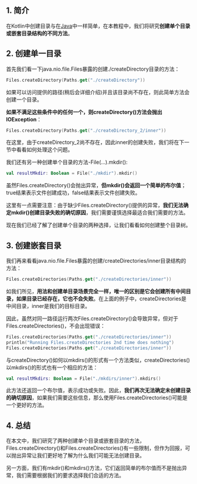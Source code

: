## 1. 简介

在Kotlin中创建目录与在[Java](https://www.baeldung.com/java-create-directory)中一样简单，在本教程中，我们将研究**创建单个目录或嵌套目录结构的不同方法**。

## 2. 创建单一目录

首先我们看一下java.nio.file.Files暴露的创建./createDirectory目录的方法：

```kotlin
Files.createDirectory(Paths.get("./createDirectory"))
```

如果可以访问提供的路径(稍后会详细介绍)并且该目录尚不存在，则此简单方法会创建一个目录。

**如果不满足这些条件中的任何一个，则createDirectory()方法会抛出IOException**：

```kotlin
Files.createDirectory(Paths.get("./createDirectory_2/inner"))
```

在这里，由于createDirectory_2尚不存在，因此inner的创建失败，我们将在下一节中看看如何处理这个问题。

我们还有另一种创建单个目录的方法-File(...).mkdir():

```kotlin
val resultMkdir: Boolean = File("./mkdir").mkdir()
```

虽然Files.createDirectory()会抛出异常，**但mkdir()会返回一个简单的布尔值**；true结果表示文件创建成功，false结果表示文件创建失败。

这里有一点需要注意：由于缺少Files.createDirectory()提供的异常，**我们无法确定mkdir()创建目录失败的确切原因**，我们需要谨慎选择最适合我们需要的方法。

现在我们已经了解了创建单个目录的两种选择，让我们看看如何创建整个目录树。

## 3. 创建嵌套目录

我们再来看看java.nio.file.Files暴露的创建/createDirectories/inner目录结构的方法：

```kotlin
Files.createDirectories(Paths.get("./createDirectories/inner"))
```

如我们所见，**用法和创建单目录场景完全一样，唯一的区别是它会创建所有中间目录，如果目录已经存在，它也不会失败**。在上面的例子中，createDirectories是中间目录，inner是我们的目标目录。

因此，虽然对同一路径运行两次Files.createDirectory()会导致异常，但对于Files.createDirectories()，不会出现错误：

```kotlin
Files.createDirectories(Paths.get("./createDirectories/inner"))
println("Running Files.createDirectories 2nd time does nothing")
Files.createDirectories(Paths.get("./createDirectories/inner"))
```

与createDirectory()如何以mkdirs()的形式有一个方法类似，createDirectories()以mkdirs()的形式也有一个相应的方法：

```kotlin
val resultMkdirs: Boolean = File("./mkdirs/inner").mkdirs()
```

此方法还返回一个布尔值，表示成功或失败。因此，**我们再次无法确定未创建目录的确切原因**，如果我们需要这些信息，那么使用Files.createDirectories()可能是一个更好的方法。

## 4. 总结

在本文中，我们研究了两种创建单个目录或嵌套目录的方法，Files.createDirectory()和Files.createDirectories()有一些限制，但作为回报，可以抛出异常让我们更好地了解为什么我们可能无法创建目录。

另一方面，我们有mkdir()和mkdirs()方法，它们返回简单的布尔值而不是抛出异常，我们需要根据我们的要求选择我们合适的方法。